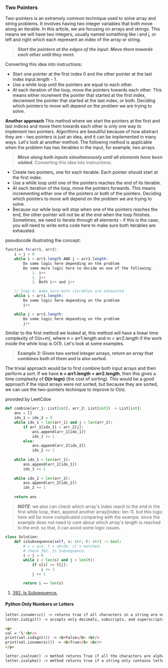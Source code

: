 ### Two Pointers
Two-pointers is an extremely common technique used to solve array and string problems. It involves having two integer variables that both move along an iterable. In this article, we are focusing on arrays and strings. This means we will have two integers, usually named something like i and j, or left and right which each represent an index of the array or string.

> **_Start the pointers at the edges of the input. Move them towards each other until they meet._**

Converting this idea into instructions:
- Start one pointer at the first index 0 and the other pointer at the last index input.length - 1.
- Use a while loop until the pointers are equal to each other.
- At each iteration of the loop, move the pointers towards each other. This means either increment the pointer that started at the first index, decrement the pointer that started at the last index, or both. Deciding which pointers to move will depend on the problem we are trying to solve.

**Another approach**
This method where we start the pointers at the first and last indices and move them towards each other is only one way to implement two pointers. Algorithms are beautiful because of how abstract they are - two pointers is just an idea, and it can be implemented in many ways. Let's look at another method. The following method is applicable when the problem has two iterables in the input, for example, two arrays.
> **_Move along both inputs simultaneously until all elements have been visited._**
Converting this idea into instructions:
- Create two pointers, one for each iterable. Each pointer should start at the first index.
- Use a while loop until one of the pointers reaches the end of its iterable.
- At each iteration of the loop, move the pointers forwards. This means incrementing either one of the pointers or both of the pointers. Deciding which pointers to move will depend on the problem we are trying to solve.
- Because our while loop will stop when one of the pointers reaches the end, the other pointer will not be at the end when the loop finishes. Sometimes, we need to iterate through all elements - if this is the case, you will need to write extra code here to make sure both iterables are exhausted.

pseudocode illustrating the concept:
```java
function fn(arr1, arr2):
    i = j = 0
    while i < arr1.length AND j < arr2.length:
        Do some logic here depending on the problem
        Do some more logic here to decide on one of the following:
            1. i++
            2. j++
            3. Both i++ and j++

    // Step 4: make sure both iterables are exhausted
    while i < arr1.length:
        Do some logic here depending on the problem
        i++

    while j < arr2.length:
        Do some logic here depending on the problem
        j++
```

Similar to the first method we looked at, this method will have a linear time complexity of O(n+m), where n = arr1.length and m = arr2.length if the work inside the while loop is O(1). Let's look at some examples.


> **Example 3: Given two sorted integer arrays, return an array that combines both of them and is also sorted.**

The trivial approach would be to first combine both input arrays and then perform a sort. If we have **n = arr1.length + arr2.length**, then this gives a time complexity of 
**O(n⋅logn)** (the cost of sorting). This would be a good approach if the input arrays were not sorted, but because they are sorted, we can use the two-pointers technique to improve to O(n).

provided by LeetCdoe
```python
def combine(arr_1: List[int], arr_2: List[int]) -> List[int]:
    ans = []
    idx_1 = idx_2 = 0
    while idx_1 < len(arr_1) and j < len(arr_2):
        if arr_1[idx_1] < arr_2[j]:
            ans.append(arr_1[idx_1])
            idx_1 += 1
        else:
            ans.append(arr_2[idx_2])
            idx_2 += 1
    
    while idx_1 < len(arr_1):
        ans.append(arr_1[idx_1])
        idx_1 += 1
    
    while idx_2 < len(arr_2):
        ans.append(arr_2[idx_2])
        idx_2 += 1
    
    return ans
```

> **_NOTE_**: we also can check which array's index reach to the end in the first while loop, then, append another array[index: len-1]. but this logic here will be more complicated comparing with the exampe.  since the example does not need to care about which array's length is reached to the end. so that, it can avoid some logic issues.

```python
class Solution:
    def isSubsequence(self, s: str, t: str) -> bool:
        # s = ace, t = abcde, it's matched.
        # check 392. Is Subsequence.
        i = j = 0
        while i < len(s) and j < len(t):
            if s[i] == t[j]:
                i += 1
            j += 1

        return i == len(s)
```

1. [392. Is Subsequence.](../../lc_2023/e0392_isSubsequence.py)


#### Python Only Numbers or Letters
```html
letter.isnumeric() -> returns true if all characters in a string are numbers. function supports Digits, Vulgar Fractions, Subscripts, Superscripts, Roman Numerals, and Currency Numerators.
letter.isdigit() -> accepts only decimals, subscripts, and superscripts.

<p>
val = '⅓'<br/>
print(val.isdigit()) -> <b>False</b> <br/>
print(val.isnumeric()) -> <b>True</b> <br/>
</p>

letter.isalnum() -> method returns True if all the characters are alphanumeric, meaning alphabet letter (a-z) and numbers (0-9)
letter.isalpha() -> method returns true if a string only contains letters
```